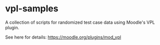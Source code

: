 # vpl-samples
A collection of scripts for randomized test case data using Moodle's VPL plugin.

See here for details:
https://moodle.org/plugins/mod_vpl
